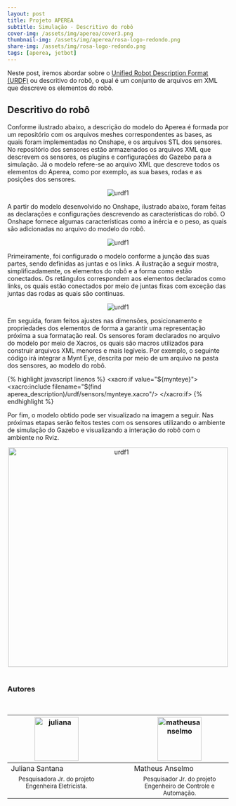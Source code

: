 ```yaml
---
layout: post
title: Projeto APEREA 
subtitle: Simulação - Descritivo do robô
cover-img: /assets/img/aperea/cover3.png
thumbnail-img: /assets/img/aperea/rosa-logo-redondo.png
share-img: /assets/img/rosa-logo-redondo.png
tags: [aperea, jetbot]
---
```


Neste post, iremos abordar sobre o [Unified Robot Description Format (URDF)](http://wiki.ros.org/urdf) ou descritivo do robô, o qual é um conjunto de arquivos em XML que descreve os elementos do robô.

## Descritivo do robô

Conforme ilustrado abaixo, a descrição do modelo do Aperea é formada por um repositório com os arquivos meshes correspondentes as bases, as quais foram implementadas no Onshape, e os arquivos STL dos sensores. No repositório dos sensores estão armazenados os arquivos XML que descrevem os sensores, os plugins e configurações do Gazebo para a simulação. Já o modelo refere-se ao arquivo XML que descreve todos os elementos do Aperea, como por exemplo, as sua bases, rodas e as posições dos sensores.

<center>
<img src="{{ 'assets/img/aperea/urdf1.png' | relative_url }}" text-align=center alt="urdf1" />
</center>


A partir do modelo desenvolvido no Onshape, ilustrado abaixo, foram feitas as declarações e configurações descrevendo as características do robô. O Onshape fornece algumas características como a inércia e o peso, as quais são adicionadas no arquivo do modelo do robô. 

<center>
<img src="{{ 'assets/img/aperea/assembly1.png' | relative_url }}" text-align=center alt="urdf1" />
</center>

Primeiramente, foi configurado o modelo conforme a junção das suas partes, sendo definidas as juntas e os links. A ilustração a seguir mostra, simplificadamente, os elementos do robô e a forma como estão conectados. Os retângulos correspondem aos elementos declarados como links, os quais estão conectados por meio de juntas fixas com exceção das juntas das rodas as quais são continuas. 

<center>
<img src="{{ 'assets/img/aperea/joints_and_links.png' | relative_url }}" text-align=center alt="urdf1" />
</center>

Em seguida, foram feitos ajustes nas dimensões, posicionamento e propriedades dos elementos de forma a garantir uma representação próxima a sua formatação real. Os sensores foram declarados no arquivo do modelo por meio de Xacros, os quais são macros utilizados para construir arquivos XML menores e mais legíveis. Por exemplo, o seguinte código irá integrar a Mynt Eye, descrita por meio de um arquivo na pasta dos sensores, ao modelo do robô.  

{% highlight javascript linenos %}
  <xacro:if value="${mynteye}">
    <xacro:include filename="$(find aperea_description)/urdf/sensors/mynteye.xacro"/>
    <joint name="mynteye_connector" type="fixed">
      <origin rpy="0 0 0.00" xyz="-0.0005 0.00 0.0018"/>
      <child link="mynteye_link"/>
      <parent link="link_chassis_2"/>
    </joint>
  </xacro:if>
{% endhighlight %}

Por fim, o modelo obtido pode ser visualizado na imagem a seguir. Nas próximas etapas serão feitos testes com os sensores utilizando o ambiente de
simulação do Gazebo e visualizando a interação do robô com o ambiente no Rviz.

<center>
<img src="{{ 'assets/img/aperea/robot_model.png' | relative_url }}" width="500" text-align=center alt="urdf1" />
</center>

<br/>

<h3 class="post-title">Autores</h3><br/>
<div class="row">
<div class=" col-xl-auto offset-xl-0 col-lg-4 offset-lg-0">
<table class="table-borderless highlight">
<thead>
<tr>
<th><center><img src="{{ 'assets/img/marco.jpg' | relative_url }}" width="100" alt="juliana" class="img-fluid rounded-circle" /></center></th>
<th></th>
<th><center><img src="{{ 'assets/img/marco.jpg' | relative_url }}" width="100" alt="matheusanselmo" class="img-fluid rounded-circle"/></center></th>
</tr>
</thead>
<tbody>
<tr class="font-weight-bolder" style="text-align: center margin-top: 0">
<td width="44.33%">Juliana Santana</td>
<td></td>
<td width="44.33%">Matheus Anselmo</td>
</tr>
<tr style="text-align: center" >
<td style="vertical-align: top"><small>Pesquisadora Jr. do projeto <br>Engenheira Eletricista.</small></td>
<td></td>
<td style="vertical-align: top"><small>Pesquisador Jr. do projeto <br>Engenheiro de Controle e Automação.</small></td>
</tr>
</tbody>
</table>
</div>
</div>